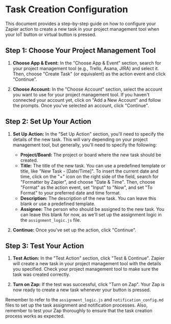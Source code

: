 # Task Creation Configuration

This document provides a step-by-step guide on how to configure your Zapier action to create a new task in your project management tool when your IoT button or virtual button is pressed.

## Step 1: Choose Your Project Management Tool

1. **Choose App & Event:** In the "Choose App & Event" section, search for your project management tool (e.g., Trello, Asana, JIRA) and select it. Then, choose "Create Task" (or equivalent) as the action event and click "Continue".

2. **Choose Account:** In the "Choose Account" section, select the account you want to use for your project management tool. If you haven't connected your account yet, click on "Add a New Account" and follow the prompts. Once you've selected an account, click "Continue".

## Step 2: Set Up Your Action

1. **Set Up Action:** In the "Set Up Action" section, you'll need to specify the details of the new task. This will vary depending on your project management tool, but generally, you'll need to specify the following:

    - **Project/Board:** The project or board where the new task should be created.
    - **Title:** The title of the new task. You can use a predefined template or title, like "New Task - [Date/Time]". To insert the current date and time, click on the "+" icon on the right side of the field, search for "Formatter by Zapier", and choose "Date & Time". Then, choose "Format" as the action event, set "Input" to "Now", and set "To Format" to your preferred date and time format.
    - **Description:** The description of the new task. You can leave this blank or use a predefined template.
    - **Assignee:** The person who should be assigned to the new task. You can leave this blank for now, as we'll set up the assignment logic in the `assignment_logic.js` file.

2. **Continue:** Once you've set up the action, click "Continue".

## Step 3: Test Your Action

1. **Test Action:** In the "Test Action" section, click "Test & Continue". Zapier will create a new task in your project management tool with the details you specified. Check your project management tool to make sure the task was created correctly.

2. **Turn on Zap:** If the test was successful, click "Turn on Zap". Your Zap is now ready to create a new task whenever your button is pressed.

Remember to refer to the `assignment_logic.js` and `notification_config.md` files to set up the task assignment and notification processes. Also, remember to test your Zap thoroughly to ensure that the task creation process works as expected.
